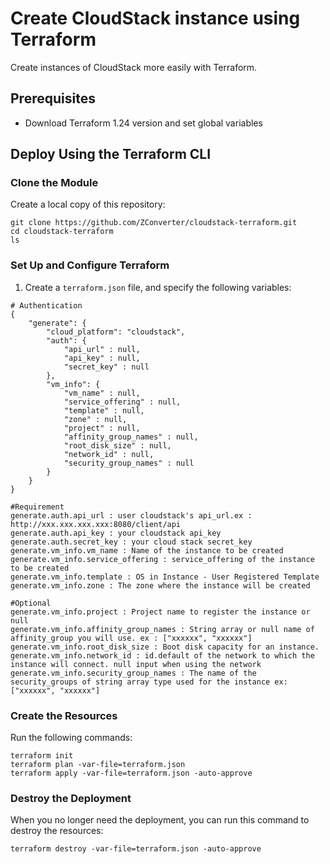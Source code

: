 # Create CloudStack instance using Terraform

Create instances of CloudStack more easily with Terraform.

## Prerequisites

- Download Terraform 1.24 version and set global variables

## Deploy Using the Terraform CLI

### Clone the Module
Create a local copy of this repository:

    git clone https://github.com/ZConverter/cloudstack-terraform.git
    cd cloudstack-terraform
    ls

### Set Up and Configure Terraform

1. Create a `terraform.json` file, and specify the following variables:

```
# Authentication
{
	"generate": {
		"cloud_platform": "cloudstack",
		"auth": {
			"api_url" : null,
			"api_key" : null,
			"secret_key" : null
		},
		"vm_info": {
			"vm_name" : null,
			"service_offering" : null,
			"template" : null,
			"zone" : null,
			"project" : null,
			"affinity_group_names" : null,
			"root_disk_size" : null,
			"network_id" : null,
			"security_group_names" : null
		}
	}
}

#Requirement
generate.auth.api_url : user cloudstack's api_url.ex : http://xxx.xxx.xxx.xxx:8080/client/api
generate.auth.api_key : your cloudstack api_key
generate.auth.secret_key : your cloud stack secret_key
generate.vm_info.vm_name : Name of the instance to be created
generate.vm_info.service_offering : service_offering of the instance to be created
generate.vm_info.template : OS in Instance - User Registered Template
generate.vm_info.zone : The zone where the instance will be created

#Optional
generate.vm_info.project : Project name to register the instance or null
generate.vm_info.affinity_group_names : String array or null name of affinity_group you will use. ex : ["xxxxxx", "xxxxxx"]
generate.vm_info.root_disk_size : Boot disk capacity for an instance.
generate.vm_info.network_id : id.default of the network to which the instance will connect. null input when using the network
generate.vm_info.security_group_names : The name of the security_groups of string array type used for the instance ex: ["xxxxxx", "xxxxxx"]

````

### Create the Resources
Run the following commands:

    terraform init
    terraform plan -var-file=terraform.json
    terraform apply -var-file=terraform.json -auto-approve

### Destroy the Deployment
When you no longer need the deployment, you can run this command to destroy the resources:

    terraform destroy -var-file=terraform.json -auto-approve
